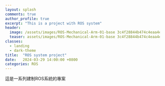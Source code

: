 ```yaml
---
layout: splash
comments: true
author_profile: true
excerpt: "This is a project with ROS system"
header:
  image: /assets/images/ROS-Mechanical-Arm-01-base 3c4f28844b474c4eaa4e85a51c915b63/Untitled.png
  teaser: assets/images/ROS-Mechanical-Arm-01-base 3c4f28844b474c4eaa4e85a51c915b63/Untitled.png
classes:
  - landing
  - dark-theme
title:  "ROS system project"
date:   2024-03-29 14:00:00 +0800
categories: ROS
---
```


這是一系列建制ROS系統的專案
